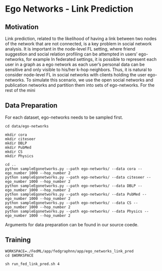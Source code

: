# Ego Networks - Link Prediction

## Motivation

Link prediction, related to the likelihood of having a link between two nodes of the network that are not connected, is a key problem in social network analysis. It is important in the node-level FL setting, where friend
suggestion and social relation profiling can be attempted in users’ ego-networks, for example In federated settings, it is possible to represent each user in a graph as a ego network as each user’s personal data can be sensitive and only
visible to his/her k-hop neighbors. Thus, it is natural to consider node-level FL in social networks with clients holding the user ego-networks. To simulate this scenario, we use the open social networks
and publication networks and partition them into sets of ego-networks. For the rest of the mini

## Data Preparation

For each dataset, ego-networks needs to be sampled first.  

```
cd data/ego-networks

mkdir cora
mkdir citeseer
mkdir DBLP
mkdir PubMed
mkdir CS
mkdir Physics

cd ..
python sampleEgonetworks.py --path ego-networks/ --data cora --ego_number 1000 --hop_number 2
python sampleEgonetworks.py --path ego-networks/ --data citeseer --ego_number 1000 --hop_number 2
python sampleEgonetworks.py --path ego-networks/ --data DBLP --ego_number 1000 --hop_number 2
python sampleEgonetworks.py --path ego-networks/ --data PubMed --ego_number 1000 --hop_number 2
python sampleEgonetworks.py --path ego-networks/ --data CS --ego_number 1000 --hop_number 2
python sampleEgonetworks.py --path ego-networks/ --data Physics --ego_number 1000 --hop_number 2
```

Arguments for data preparation can be found in our source coede.

## Training

```
WORKSPACE=./FedML/app/fedgraphnn/app/ego_networks_link_pred
cd $WORKSPACE

sh run_fed_link_pred.sh 4
```
